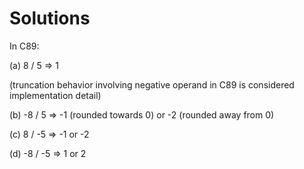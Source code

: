# Solutions

In C89:

(a) 8 / 5 => 1

(truncation behavior involving negative operand in C89 is considered implementation detail)

(b) -8 / 5 => -1 (rounded towards 0) or -2 (rounded away from 0)

(c) 8 / -5 => -1 or -2

(d) -8 / -5 => 1 or 2
